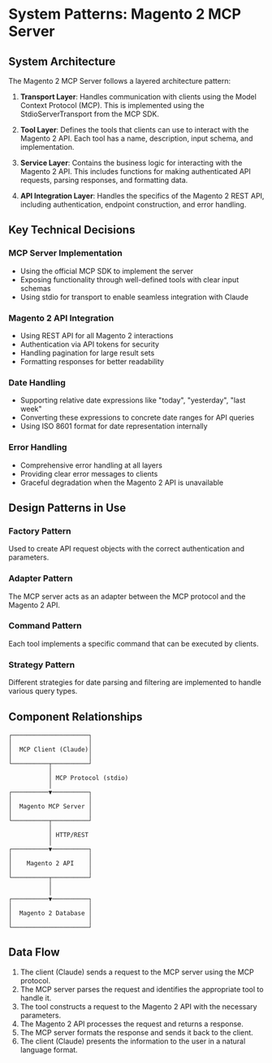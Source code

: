 # System Patterns: Magento 2 MCP Server

## System Architecture
The Magento 2 MCP Server follows a layered architecture pattern:

1. **Transport Layer**: Handles communication with clients using the Model Context Protocol (MCP). This is implemented using the StdioServerTransport from the MCP SDK.

2. **Tool Layer**: Defines the tools that clients can use to interact with the Magento 2 API. Each tool has a name, description, input schema, and implementation.

3. **Service Layer**: Contains the business logic for interacting with the Magento 2 API. This includes functions for making authenticated API requests, parsing responses, and formatting data.

4. **API Integration Layer**: Handles the specifics of the Magento 2 REST API, including authentication, endpoint construction, and error handling.

## Key Technical Decisions

### MCP Server Implementation
- Using the official MCP SDK to implement the server
- Exposing functionality through well-defined tools with clear input schemas
- Using stdio for transport to enable seamless integration with Claude

### Magento 2 API Integration
- Using REST API for all Magento 2 interactions
- Authentication via API tokens for security
- Handling pagination for large result sets
- Formatting responses for better readability

### Date Handling
- Supporting relative date expressions like "today", "yesterday", "last week"
- Converting these expressions to concrete date ranges for API queries
- Using ISO 8601 format for date representation internally

### Error Handling
- Comprehensive error handling at all layers
- Providing clear error messages to clients
- Graceful degradation when the Magento 2 API is unavailable

## Design Patterns in Use

### Factory Pattern
Used to create API request objects with the correct authentication and parameters.

### Adapter Pattern
The MCP server acts as an adapter between the MCP protocol and the Magento 2 API.

### Command Pattern
Each tool implements a specific command that can be executed by clients.

### Strategy Pattern
Different strategies for date parsing and filtering are implemented to handle various query types.

## Component Relationships

```
┌─────────────────────┐
│                     │
│  MCP Client (Claude)│
│                     │
└──────────┬──────────┘
           │
           │ MCP Protocol (stdio)
           │
┌──────────▼──────────┐
│                     │
│  Magento MCP Server │
│                     │
└──────────┬──────────┘
           │
           │ HTTP/REST
           │
┌──────────▼──────────┐
│                     │
│    Magento 2 API    │
│                     │
└──────────┬──────────┘
           │
           │
┌──────────▼──────────┐
│                     │
│  Magento 2 Database │
│                     │
└─────────────────────┘
```

## Data Flow

1. The client (Claude) sends a request to the MCP server using the MCP protocol.
2. The MCP server parses the request and identifies the appropriate tool to handle it.
3. The tool constructs a request to the Magento 2 API with the necessary parameters.
4. The Magento 2 API processes the request and returns a response.
5. The MCP server formats the response and sends it back to the client.
6. The client (Claude) presents the information to the user in a natural language format.
